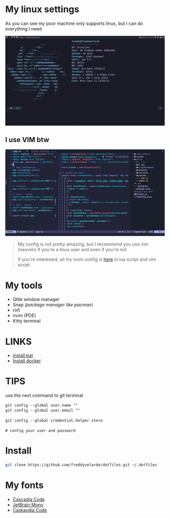 # My linux settings

As you can see my poor machine only supports linux, but I can do everything I need

![main screen](.screenshots/main-terminal-screen.png)

## I use VIM btw

![vim view](./.screenshots/nvim-screen1.0.png)

> My config is not pretty amazing, but I recommend you
> use vim (neovim) if you're a linux user and even if you're not
>
> If you're interested, all my nvim config is [here](https://github.com/freddyvelarde/dotfiles/tree/master/.config/nvim)
> in lua script and vim script.

# My tools

- Qtile window manager
- Snap _(package manager like pacman)_
- rofi
- nvim (PDE)
- Kitty terminal

# LINKS

- [install bat](https://www.linode.com/docs/guides/how-to-install-and-use-the-bat-command-on-linux/)
- [Install docker](https://www.linuxfordevices.com/tutorials/linux/install-docker-on-arch)

# TIPS

use the next command to git terminal

```shell
git config --global user.name ""
git config --global user.email ""

git config --global credential.helper store

# config your user and password
```

# Install

```sh
git clone https://github.com/freddyvelarde/dotfiles.git ~/.dotfiles
```

# My fonts

- [Cascadia Code](https://www.nerdfonts.com/font-downloads)
- [JetBrain Mono](https://www.nerdfonts.com/font-downloads)
- [Caskaydia Code](https://www.nerdfonts.com/font-downloads)
